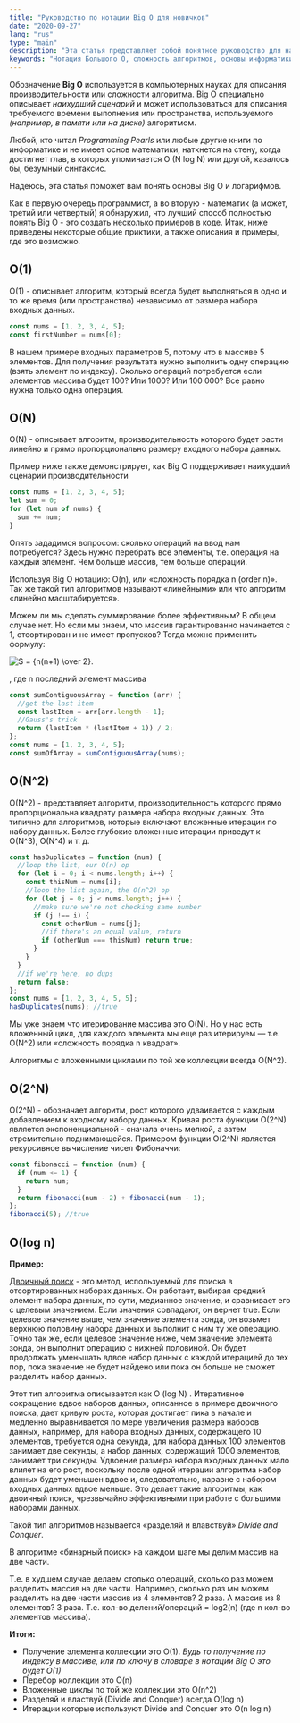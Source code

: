 ```yaml
---
title: "Руководство по нотации Big O для новичков"
date: "2020-09-27"
lang: "rus"
type: "main"
description: "Эта статья представляет собой понятное руководство для начинающих по пониманию нотации Большого О в информатике. Она объясняет, как Большое О используется для описания производительности или сложности алгоритма, охватывая различные сложности от O(1) до O(2^N) и O(log n) с практическими примерами кода."
keywords: "Нотация Большого О, сложность алгоритмов, основы информатики, концепции программирования, сложность O(1), сложность O(N), сложность O(N^2), сложность O(2^N), сложность O(log n), анализ производительности, программирование для начинающих, понимание алгоритмов, эффективность алгоритмов, худший случай, пространственная сложность, временная сложность, линейное время, квадратичное время, экспоненциальный рост, логарифмическое время, бинарный поиск, последовательность Фибоначчи, разделяй и властвуй, примеры кода, алгоритмы JavaScript"
---
```


Обозначение **Big O** используется в компьютерных науках для описания производительности или сложности алгоритма.
Big O специально описывает *наихудший сценарий* и может использоваться для описания требуемого времени выполнения или пространства, используемого *(например, в памяти или на диске)* алгоритмом.

Любой, кто читал *Programming Pearls* или любые другие книги по информатике и не имеет основ математики, наткнется на стену, когда достигнет глав, в которых упоминается O (N log N) или другой, казалось бы, безумный синтаксис.

Надеюсь, эта статья поможет вам понять основы Big O и логарифмов.

Как в первую очередь программист, а во вторую - математик (а может, третий или четвертый) я обнаружил, что лучший способ полностью понять Big O - это создать несколько примеров в коде. Итак, ниже приведены некоторые общие приктики, а также описания и примеры, где это возможно.

## O(1)

O(1) - описывает алгоритм, который всегда будет выполняться в одно и то же время (или пространство) независимо от размера набора входных данных.

```javascript
const nums = [1, 2, 3, 4, 5];
const firstNumber = nums[0];
```

В нашем примере входных параметров 5, потому что в массиве 5 элементов. Для получения результата нужно выполнить одну операцию (взять элемент по индексу). Сколько операций потребуется если элементов массива будет 100? Или 1000? Или 100 000? Все равно нужна только одна операция.

## O(N)

O(N) - описывает алгоритм, производительность которого будет расти линейно и прямо пропорционально размеру входного набора данных.

Пример ниже также демонстрирует, как Big O поддерживает наихудший сценарий производительности

```javascript
const nums = [1, 2, 3, 4, 5];
let sum = 0;
for (let num of nums) {
  sum += num;
}
```

Опять зададимся вопросом: сколько операций на ввод нам потребуется? Здесь нужно перебрать все элементы, т.е. операция на каждый элемент. Чем больше массив, тем больше операций.

Используя Big O нотацию: O(n), или «сложность порядка n (order n)». Так же такой тип алгоритмов называют «линейными» или что алгоритм «линейно масштабируется».

Можем ли мы сделать суммирование более эффективным? В общем случае нет. Но если мы знаем, что массив гарантированно начинается с 1, отсортирован и не имеет пропусков? Тогда можно применить формулу:

<img src="https://i.upmath.me/svg/S%20%3D%20%7Bn(n%2B1)%20%5Cover%202%7D." alt="S = {n(n+1) \over 2}." />

, где n последний элемент массива

```javascript
const sumContiguousArray = function (arr) {
  //get the last item
  const lastItem = arr[arr.length - 1];
  //Gauss's trick
  return (lastItem * (lastItem + 1)) / 2;
};
const nums = [1, 2, 3, 4, 5];
const sumOfArray = sumContiguousArray(nums);
```

## O(N^2)

O(N^2) - представляет алгоритм, производительность которого прямо пропорциональна квадрату размера набора входных данных. Это типично для алгоритмов, которые включают вложенные итерации по набору данных. Более глубокие вложенные итерации приведут к O(N^3), O(N^4) и т. д.

```javascript
const hasDuplicates = function (num) {
  //loop the list, our O(n) op
  for (let i = 0; i < nums.length; i++) {
    const thisNum = nums[i];
    //loop the list again, the O(n^2) op
    for (let j = 0; j < nums.length; j++) {
      //make sure we're not checking same number
      if (j !== i) {
        const otherNum = nums[j];
        //if there's an equal value, return
        if (otherNum === thisNum) return true;
      }
    }
  }
  //if we're here, no dups
  return false;
};
const nums = [1, 2, 3, 4, 5, 5];
hasDuplicates(nums); //true
```

Мы уже знаем что итерирование массива это O(N).
Но у нас есть вложенный цикл, для каждого элемента мы еще раз итерируем — т.е. O(N^2) или «сложность порядка n квадрат».

Алгоритмы с вложенными циклами по той же коллекции всегда O(N^2).

## O(2^N)

O(2^N) - обозначает алгоритм, рост которого удваивается с каждым добавлением к входному набору данных. Кривая роста функции O(2^N) является экспоненциальной - сначала очень мелкой, а затем стремительно поднимающейся. Примером функции O(2^N) является рекурсивное вычисление чисел Фибоначчи:

```javascript
const fibonacci = function (num) {
  if (num <= 1) {
    return num;
  }
  return fibonacci(num - 2) + fibonacci(num - 1);
};
fibonacci(5); //true
```

## O(log n)

**Пример:**

[Двоичный поиск](https://en.wikipedia.org/wiki/Binary_search) - это метод, используемый для поиска в отсортированных наборах данных. Он работает, выбирая средний элемент набора данных, по сути, медианное значение, и сравнивает его с целевым значением. Если значения совпадают, он вернет true. Если целевое значение выше, чем значение элемента зонда, он возьмет верхнюю половину набора данных и выполнит с ним ту же операцию. Точно так же, если целевое значение ниже, чем значение элемента зонда, он выполнит операцию с нижней половиной. Он будет продолжать уменьшать вдвое набор данных с каждой итерацией до тех пор, пока значение не будет найдено или пока он больше не сможет разделить набор данных.

Этот тип алгоритма описывается как O (log N) . Итеративное сокращение вдвое наборов данных, описанное в примере двоичного поиска, дает кривую роста, которая достигает пика в начале и медленно выравнивается по мере увеличения размера наборов данных, например, для набора входных данных, содержащего 10 элементов, требуется одна секунда, для набора данных 100 элементов занимает две секунды, а набор данных, содержащий 1000 элементов, занимает три секунды. Удвоение размера набора входных данных мало влияет на его рост, поскольку после одной итерации алгоритма набор данных будет уменьшен вдвое и, следовательно, наравне с набором входных данных вдвое меньше. Это делает такие алгоритмы, как двоичный поиск, чрезвычайно эффективными при работе с большими наборами данных.

Такой тип алгоритмов называется «разделяй и влавствуй» *Divide and Conquer*.

В алгоритме «бинарный поиск» на каждом шаге мы делим массив на две части.

Т.е. в худшем случае делаем столько операций, сколько раз можем разделить массив на две части. Например, сколько раз мы можем разделить на две части массив из 4 элементов? 2 раза. А массив из 8 элементов? 3 раза. Т.е. кол-во делений/операций = log2(n) (где n кол-во элементов массива).

**Итоги:**

- Получение элемента коллекции это O(1). *Будь то получение по индексу в массиве, или по ключу в словаре в нотации Big O это будет O(1)*
- Перебор коллекции это O(n)
- Вложенные циклы по той же коллекции это O(n^2)
- Разделяй и властвуй (Divide and Conquer) всегда O(log n)
- Итерации которые используют Divide and Conquer это O(n log n)
